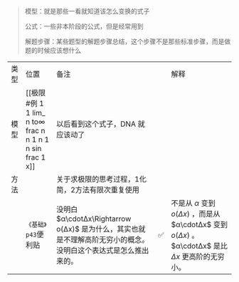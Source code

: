 > 模型：就是那些一看就知道该怎么变换的式子
>
> 公式：一些非本阶段的公式，但是经常用到
>
> 解题步骤：某些题型的解题步骤总结，这个步骤不是那些标准步骤，而是做题的时候应该想什么

|      |                                                          |                                                              |      |                                                              |
| ---- | :------------------------------------------------------- | ------------------------------------------------------------ | ---- | ------------------------------------------------------------ |
| 类型 | 位置                                                     | 备注                                                         |      | 解释                                                         |
| 模型 | [[极限#例 1 1 lim_ n to∞ frac n n 1 n 1 n sin frac 1 x]] | 以后看到这个式子，DNA 就应该动了                             |      |                                                              |
| 方法 |                                                          | 关于求极限的思考过程，1化简，2方法有限次重复使用             |      |                                                              |
|      | `《基础》p43`便利贴                                      | 没明白 $α\cdotΔx\Rightarrow o(Δx)$ 是为什么，其实也就是不理解高阶无穷小的概念。没明白这个表达式是怎么推出来的。 | ✅    | 不是从 $α$ 变到 $o(Δx)$ ，而是从 $α\cdotΔx$ 变到 $o(Δx)$ 。$α\cdotΔx$ 是比 $Δx$ 更高阶的无穷小。 |

